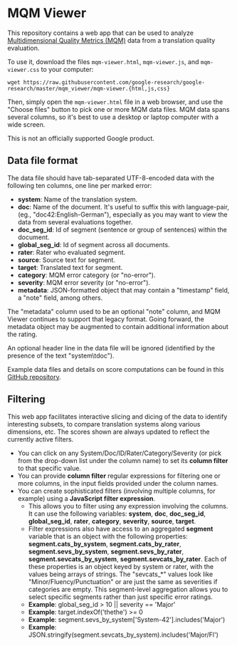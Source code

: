 # MQM Viewer

This repository contains a web app  that can be used to analyze
[Multidimensional Quality Metrics (MQM)](http://www.qt21.eu/mqm-definition/definition-2015-06-16.html) data from a translation quality
evaluation.

To use it, download the files `mqm-viewer.html`, `mqm-viewer.js`, and
`mqm-viewer.css` to your computer:

```
wget https://raw.githubusercontent.com/google-research/google-research/master/mqm_viewer/mqm-viewer.{html,js,css}
```

Then, simply open the `mqm-viewer.html` file in a web browser, and use
the "Choose files" button to pick one or more MQM data files. MQM data spans
several columns, so it's best to use a desktop or laptop computer with a wide
screen.

This is not an officially supported Google product.

## Data file format

The data file should have tab-separated UTF-8-encoded data with the following
ten columns, one line per marked error:

- **system**: Name of the translation system.
- **doc**: Name of the document. It's useful to suffix this with language-pair,
  (eg., "doc42:English-German"), especially as you may want to view the data
  from several evaluations together.
- **doc_seg_id**: Id of segment (sentence or group of sentences) within the
  document.
- **global_seg_id**: Id of segment across all documents.
- **rater**: Rater who evaluated segment.
- **source**: Source text for segment.
- **target**: Translated text for segment.
- **category**: MQM error category (or "no-error").
- **severity**: MQM error severity (or "no-error").
- **metadata**: JSON-formatted object that may contain a "timestamp" field,
  a "note" field, among others.
  
The "metadata" column used to be an optional "note" column, and MQM Viewer
continues to support that legacy format. Going forward, the metadata object
may be augmented to contain additional information about the rating.

An optional header line in the data file will be ignored (identified by the
presence of the text "system\tdoc").

Example data files and details on score computations can be found in this
[GitHub repository](https://github.com/google/wmt-mqm-human-evaluation).

## Filtering

This web app facilitates interactive slicing and dicing of the data to identify
interesting subsets, to compare translation systems along various dimensions,
etc. The scores shown are always updated to reflect the currently active
filters.

- You can click on any System/Doc/ID/Rater/Category/Severity (or pick
  from the drop-down list under the column name) to set its **column
  filter** to that specific value.
- You can provide **column filter** regular expressions for filtering
  one or more columns, in the input fields provided under the column names.
- You can create sophisticated filters (involving multiple columns, for
  example) using a **JavaScript filter expression**.
  - This allows you to filter using any expression
    involving the columns. It can use the following
    variables: **system**, **doc**, **doc_seg_id**,
    **global_seg_id**, **rater**, **category**, **severity**,
    **source**, **target**.
  - Filter expressions also have access to an aggregated **segment**
    variable that is an object with the following properties:
    **segment.cats_by_system**,
    **segment.cats_by_rater**,
    **segment.sevs_by_system**,
    **segment.sevs_by_rater**,
    **segment.sevcats_by_system**,
    **segment.sevcats_by_rater**.
    Each of these properties is an object keyed by system or rater, with the
    values being arrays of strings. The "sevcats_\*" values look like
    "Minor/Fluency/Punctuation" or are just the same as severities if
    categories are empty. This segment-level aggregation allows you
    to select specific segments rather than just specific error ratings.
  - **Example**: global_seg_id > 10 || severity == 'Major'
  - **Example**: target.indexOf('thethe') >= 0
  - **Example**: segment.sevs_by_system['System-42'].includes('Major')
  - **Example**: JSON.stringify(segment.sevcats_by_system).includes('Major/Fl')
